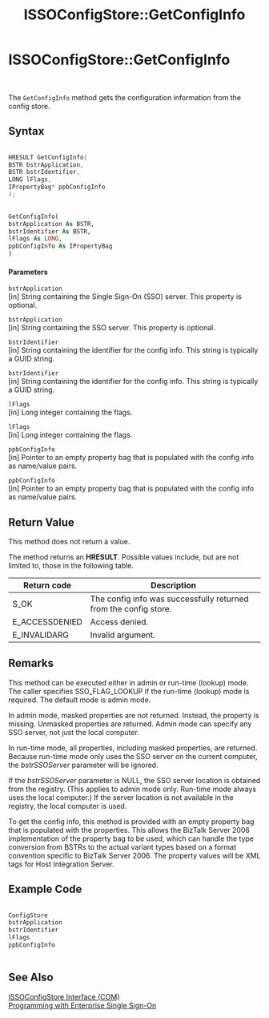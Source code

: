 ﻿---
title: ISSOConfigStore::GetConfigInfo
TOCTitle: ISSOConfigStore::GetConfigInfo
ms:assetid: 2e9d479e-2018-45b2-b951-574b7d3d2cb5
ms:mtpsurl: https://msdn.microsoft.com/en-us/library/Aa745237(v=BTS.80)
ms:contentKeyID: 51527134
ms.date: 08/30/2017
mtps_version: v=BTS.80
dev_langs:
- c++
- vb
---

# ISSOConfigStore::GetConfigInfo

 

The `GetConfigInfo` method gets the configuration information from the config store.

## Syntax

``` c++
  
HRESULT GetConfigInfo(  
BSTR bstrApplication,  
BSTR bstrIdentifier,  
LONG lFlags,  
IPropertyBag* ppbConfigInfo  
);  
```

``` vb
  
GetConfigInfo(  
bstrApplication As BSTR,  
bstrIdentifier As BSTR,  
lFlags As LONG,  
ppbConfigInfo As IPropertyBag  
)  
```

#### Parameters

`bstrApplication`  
\[in\] String containing the Single Sign-On (SSO) server. This property is optional.

`bstrApplication`  
\[in\] String containing the SSO server. This property is optional.

`bstrIdentifier`  
\[in\] String containing the identifier for the config info. This string is typically a GUID string.

`bstrIdentifier`  
\[in\] String containing the identifier for the config info. This string is typically a GUID string.

`lFlags`  
\[in\] Long integer containing the flags.

`lFlags`  
\[in\] Long integer containing the flags.

`ppbConfigInfo`  
\[in\] Pointer to an empty property bag that is populated with the config info as name/value pairs.

`ppbConfigInfo`  
\[in\] Pointer to an empty property bag that is populated with the config info as name/value pairs.

## Return Value

This method does not return a value.

The method returns an **HRESULT**. Possible values include, but are not limited to, those in the following table.

<table>
<thead>
<tr class="header">
<th>Return code</th>
<th>Description</th>
</tr>
</thead>
<tbody>
<tr class="odd">
<td>S_OK</td>
<td>The config info was successfully returned from the config store.</td>
</tr>
<tr class="even">
<td>E_ACCESSDENIED</td>
<td>Access denied.</td>
</tr>
<tr class="odd">
<td>E_INVALIDARG</td>
<td>Invalid argument.</td>
</tr>
</tbody>
</table>


## Remarks

This method can be executed either in admin or run-time (lookup) mode. The caller specifies SSO\_FLAG\_LOOKUP if the run-time (lookup) mode is required. The default mode is admin mode.

In admin mode, masked properties are not returned. Instead, the property is missing. Unmasked properties are returned. Admin mode can specify any SSO server, not just the local computer.

In run-time mode, all properties, including masked properties, are returned. Because run-time mode only uses the SSO server on the current computer, the *bstrSSOServer* parameter will be ignored.

If the *bstrSSOServer* parameter is NULL, the SSO server location is obtained from the registry. (This applies to admin mode only. Run-time mode always uses the local computer.) If the server location is not available in the registry, the local computer is used.

To get the config info, this method is provided with an empty property bag that is populated with the properties. This allows the BizTalk Server 2006 implementation of the property bag to be used, which can handle the type conversion from BSTRs to the actual variant types based on a format convention specific to BizTalk Server 2006. The property values will be XML tags for Host Integration Server.

## Example Code

```C#
  
ConfigStore  
bstrApplication  
bstrIdentifier  
lFlags  
ppbConfigInfo  
  
```

## See Also

[ISSOConfigStore Interface (COM)](issoconfigstore-interface-com.md)  
[Programming with Enterprise Single Sign-On](https://msdn.microsoft.com/library/aa704508\(v=bts.80\))

